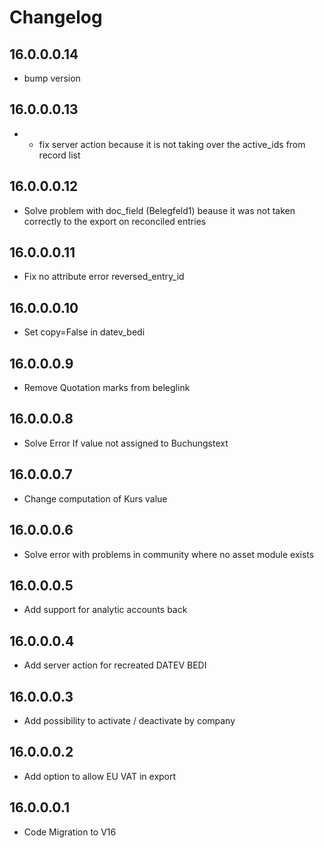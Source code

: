 # Changelog

## 16.0.0.0.14

- bump version

## 16.0.0.0.13

- - fix server action because it is not taking over the active_ids from record list

## 16.0.0.0.12

- Solve problem with doc_field (Belegfeld1) beause it was not taken correctly to the export on reconciled
  entries

## 16.0.0.0.11

- Fix no attribute error reversed_entry_id

## 16.0.0.0.10

- Set copy=False in datev_bedi

## 16.0.0.0.9

- Remove Quotation marks from beleglink

## 16.0.0.0.8

- Solve Error If value not assigned to Buchungstext

## 16.0.0.0.7

- Change computation of Kurs value

## 16.0.0.0.6

- Solve error with problems in community where no asset module exists

## 16.0.0.0.5

- Add support for analytic accounts back

## 16.0.0.0.4

- Add server action for recreated DATEV BEDI

## 16.0.0.0.3

- Add possibility to activate / deactivate by company

## 16.0.0.0.2

- Add option to allow EU VAT in export

## 16.0.0.0.1

- Code Migration to V16
